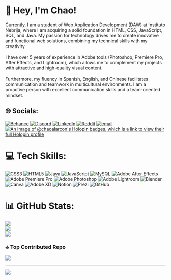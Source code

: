 # 🤩 Hey, I'm Chao!
Currently, I am a student of Web Application Development (DAW) at Instituto Nebrija, where I am acquiring a solid foundation in HTML, CSS, JavaScript, SQL, and Java. My passion for technology drives me to create innovative and functional web solutions, combining my technical skills with my creativity.<br><br>I have over 5 years of experience in Adobe tools (Photoshop, Premiere Pro, After Effects, and Lightroom), which allows me to complement my projects with attractive and high-quality visual content.<br><br>Furthermore, my fluency in Spanish, English, and Chinese facilitates communication and teamwork in multicultural environments. I am a proactive person with excellent communication skills and a team-oriented mindset.


## 🌐 Socials:
[![Behance](https://img.shields.io/badge/Behance-1769ff?logo=behance&logoColor=white)](https://www.behance.net/gunplus03) [![Discord](https://img.shields.io/badge/Discord-%237289DA.svg?logo=discord&logoColor=white)](https://discord.gg/828294526581997628) [![LinkedIn](https://img.shields.io/badge/LinkedIn-%230077B5.svg?logo=linkedin&logoColor=white)](https://www.linkedin.com/in/chao-alarc%C3%B3n/) [![Reddit](https://img.shields.io/badge/Reddit-%23FF4500.svg?logo=Reddit&logoColor=white)](https://reddit.com/user/ChaoChelo) [![email](https://img.shields.io/badge/Email-D14836?logo=gmail&logoColor=white)](mailto:chaoalarcon01@gmail.com) [![An image of @chaoalarcon's Holopin badges, which is a link to view their full Holopin profile](https://holopin.me/chaoalarcon)](https://holopin.io/@chaoalarcon) 

# 💻 Tech Skills:
![CSS3](https://img.shields.io/badge/css3-%231572B6.svg?style=for-the-badge&logo=css3&logoColor=white) ![HTML5](https://img.shields.io/badge/html5-%23E34F26.svg?style=for-the-badge&logo=html5&logoColor=white) ![Java](https://img.shields.io/badge/java-%23ED8B00.svg?style=for-the-badge&logo=openjdk&logoColor=white) ![JavaScript](https://img.shields.io/badge/javascript-%23323330.svg?style=for-the-badge&logo=javascript&logoColor=%23F7DF1E) ![MySQL](https://img.shields.io/badge/mysql-4479A1.svg?style=for-the-badge&logo=mysql&logoColor=white) ![Adobe After Effects](https://img.shields.io/badge/Adobe%20After%20Effects-9999FF.svg?style=for-the-badge&logo=Adobe%20After%20Effects&logoColor=white) ![Adobe Premiere Pro](https://img.shields.io/badge/Adobe%20Premiere%20Pro-9999FF.svg?style=for-the-badge&logo=Adobe%20Premiere%20Pro&logoColor=white) ![Adobe Photoshop](https://img.shields.io/badge/adobe%20photoshop-%2331A8FF.svg?style=for-the-badge&logo=adobe%20photoshop&logoColor=white) ![Adobe Lightroom](https://img.shields.io/badge/Adobe%20Lightroom-31A8FF.svg?style=for-the-badge&logo=Adobe%20Lightroom&logoColor=white) ![Blender](https://img.shields.io/badge/blender-%23F5792A.svg?style=for-the-badge&logo=blender&logoColor=white) ![Canva](https://img.shields.io/badge/Canva-%2300C4CC.svg?style=for-the-badge&logo=Canva&logoColor=white) ![Adobe XD](https://img.shields.io/badge/Adobe%20XD-470137?style=for-the-badge&logo=Adobe%20XD&logoColor=#FF61F6) ![Notion](https://img.shields.io/badge/Notion-%23000000.svg?style=for-the-badge&logo=notion&logoColor=white) ![Prezi](https://img.shields.io/badge/Prezi-%23000000.svg?style=for-the-badge&logo=Prezi&logoColor=white) ![GitHub](https://img.shields.io/badge/github-%23121011.svg?style=for-the-badge&logo=github&logoColor=white)
# 📊 GitHub Stats:
![](https://github-readme-stats.vercel.app/api?username=ChaoAlarcon&theme=prussian&hide_border=false&include_all_commits=true&count_private=false)<br/>
![](https://nirzak-streak-stats.vercel.app/?user=ChaoAlarcon&theme=prussian&hide_border=false)<br/>
![](https://github-readme-stats.vercel.app/api/top-langs/?username=ChaoAlarcon&theme=prussian&hide_border=false&include_all_commits=true&count_private=false&layout=compact)

### 🔝 Top Contributed Repo
![](https://github-contributor-stats.vercel.app/api?username=ChaoAlarcon&limit=5&theme=prussian&combine_all_yearly_contributions=true)

---
[![](https://visitcount.itsvg.in/api?id=ChaoAlarcon&icon=0&color=0)](https://visitcount.itsvg.in)

